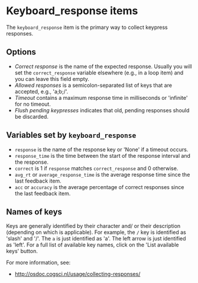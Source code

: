 # Keyboard_response items

The `keyboard_response` item is the primary way to collect keypress responses.

## Options

- *Correct response* is the name of the expected response. Usually you will set the `correct_response` variable elsewhere (e.g., in a loop item) and you can leave this field empty.
- *Allowed responses* is a semicolon-separated list of keys that are accepted, e.g., 'a;b;/'.
- *Timeout* contains a maximum response time in milliseconds or 'infinite' for no timeout.
- *Flush pending keypresses* indicates that old, pending responses should be discarded.

## Variables set by `keyboard_response`

- `response` is the name of the response key or 'None' if a timeout occurs.
- `response_time` is the time between the start of the response interval and the response.
- `correct` is 1 if `response` matches `correct_response` and 0 otherwise.
- `avg_rt` or `average_response_time` is the average response time since the last feedback item.
- `acc` or `accuracy` is the average percentage of correct responses since the last feedback item.

## Names of keys

Keys are generally identified by their character and/ or their description (depending on which is applicable). For example, the `/` key is identified as 'slash' and '/'. The `a` is just identified as 'a'. The left arrow is just identified as 'left'. For a full list of available key names, click on the 'List available keys' button.

For more information, see:
	
- <http://osdoc.cogsci.nl/usage/collecting-responses/>

